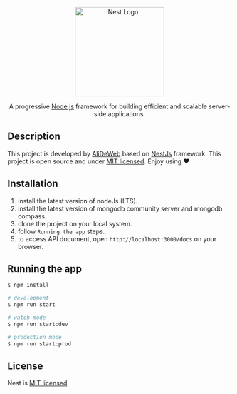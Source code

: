 <p align="center">
  <a href="http://nestjs.com/" target="blank"><img src="https://nestjs.com/img/logo-small.svg" width="200" alt="Nest Logo" /></a>
</p>

  <p align="center">A progressive <a href="http://nodejs.org" target="_blank">Node.js</a> framework for building efficient and scalable server-side applications.</p>

## Description

This project is developed by [AliDeWeb](https://github.com/AliDeWeb) based on [NestJs](https://github.com/nestjs/nest) framework.
This project is open source and under [MIT licensed](LICENSE).
Enjoy using ❤

## Installation

1. install the latest version of nodeJs (LTS).
2. install the latest version of mongodb community server and mongodb compass.
3. clone the project on your local system.
4. follow `Running the app` steps.
5. to access API document, open `http://localhost:3000/docs` on your browser.

## Running the app

```bash
$ npm install

# development
$ npm run start

# watch mode
$ npm run start:dev

# production mode
$ npm run start:prod
```

## License

Nest is [MIT licensed](LICENSE).
